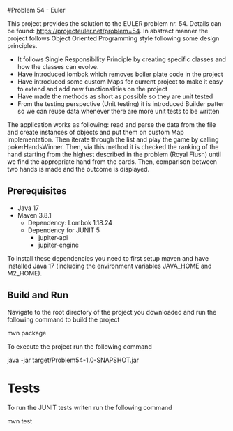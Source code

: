 #Problem 54 - Euler

This project provides the solution to the EULER problem nr. 54. Details can be found: https://projecteuler.net/problem=54.
In abstract manner the project follows Object Oriented Programming style following some design principles. 
- It follows Single Responsibility Principle by creating specific classes and how the classes can evolve.   
- Have introduced lombok which removes boiler plate code in the project
- Have introduced some custom Maps for current project to make it easy to extend and add new functionalities on the project
- Have made the methods as short as possible so they are unit tested
- From the testing perspective (Unit testing) it is introduced Builder patter so we can reuse data whenever there are more unit tests to be written 

The application works as following: read and parse the data from the file and create instances of objects and put them on custom Map implementation. Then iterate through the list and play the game by calling pokerHandsWinner. Then, via this method it is checked the ranking of the hand starting from the highest described in the problem (Royal Flush) until we find the appropriate hand from the cards. Then, comparison between two hands is made and the outcome is displayed. 

## Prerequisites

- Java 17
- Maven 3.8.1
  - Dependency: Lombok 1.18.24
  - Dependency for JUNIT 5 
    - jupiter-api
    - jupiter-engine
    
To install these dependencies you need to first setup maven and have installed Java 17 (including the environment variables JAVA_HOME and M2_HOME).

## Build and Run
Navigate to the root directory of the project you downloaded and run the following command to build the project

mvn package

To execute the project run the following command

java -jar target/Problem54-1.0-SNAPSHOT.jar


# Tests
 To run the JUNIT tests writen run the following command
 
 mvn test
